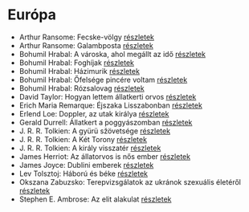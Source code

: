 # Európa

- Arthur Ransome: Fecske-völgy [részletek](../_details/Arthur%20Ransome.md#id_422)
- Arthur Ransome: Galambposta [részletek](../_details/Arthur%20Ransome.md#id_431)
- Bohumil Hrabal: A városka, ahol megállt az idő [részletek](../_details/Bohumil%20Hrabal.md#id_439)
- Bohumil Hrabal: Foghíjak [részletek](../_details/Bohumil%20Hrabal.md#id_442)
- Bohumil Hrabal: Házimurik [részletek](../_details/Bohumil%20Hrabal.md#id_445)
- Bohumil Hrabal: Őfelsége pincére voltam [részletek](../_details/Bohumil%20Hrabal.md#id_446)
- Bohumil Hrabal: Rózsalovag [részletek](../_details/Bohumil%20Hrabal.md#id_447)
- David Taylor: Hogyan lettem állatkerti orvos [részletek](../_details/David%20Taylor.md#id_473)
- Erich Maria Remarque: Éjszaka Lisszabonban [részletek](../_details/Erich%20Maria%20Remarque.md#id_357)
- Erlend Loe: Doppler, az utak királya [részletek](../_details/Erlend%20Loe.md#id_531)
- Gerald Durrell: Állatkert a poggyászomban [részletek](../_details/Gerald%20Durrell.md#id_49)
- J. R. R. Tolkien: A gyürü sžövetsége [részletek](../_details/J.%20R.%20R.%20Tolkien.md#id_9)
- J. R. R. Tolkien: A Két Torony [részletek](../_details/J.%20R.%20R.%20Tolkien.md#id_10)
- J. R. R. Tolkien: A király visszatér [részletek](../_details/J.%20R.%20R.%20Tolkien.md#id_11)
- James Herriot: Az állatorvos is nős ember [részletek](../_details/James%20Herriot.md#id_1270)
- James Joyce: Dublini emberek [részletek](../_details/James%20Joyce.md#id_455)
- Lev Tolsztoj: Háború és béke [részletek](../_details/Lev%20Tolsztoj.md#id_563)
- Okszana Zabuzsko: Terepvizsgálatok az ukránok szexuális életéről [részletek](../_details/Okszana%20Zabuzsko.md#id_468)
- Stephen E. Ambrose: Az elit alakulat [részletek](../_details/Stephen%20E.%20Ambrose.md#id_316)